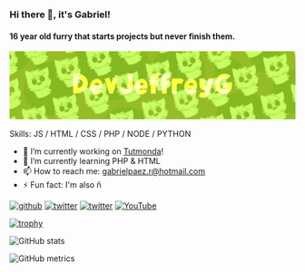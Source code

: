 ### Hi there 👋, it's Gabriel!
#### 16 year old furry that starts projects but never finish them.
![16 year old furry that starts projects but never finish them.](https://github.com/DevJeffreyG/DevJeffreyG/blob/master/Banner.png?raw=true)


Skills: JS / HTML / CSS / PHP / NODE / PYTHON

- 🔭 I’m currently working on [Tutmonda](https://github.com/Jleguim/tutmonda-project)! 
- 🌱 I’m currently learning PHP & HTML 
- 📫 How to reach me: gabrielpaez.r@hotmail.com 
- ⚡ Fun fact: I'm also ñ 


[<img src='https://cdn.jsdelivr.net/npm/simple-icons@3.0.1/icons/github.svg' alt='github' height='40'>](https://github.com/DevJeffreyG)  [<img src='https://cdn.jsdelivr.net/npm/simple-icons@3.0.1/icons/twitter.svg' alt='twitter' height='40'>](https://twitter.com/JeffreyG__) [<img src='https://cdn.jsdelivr.net/npm/simple-icons@3.0.1/icons/twitter.svg' alt='twitter' height='40'>](https://twitter.com/fakeJeffreyG) [<img src='https://cdn.jsdelivr.net/npm/simple-icons@3.0.1/icons/youtube.svg' alt='YouTube' height='40'>](https://www.youtube.com/channel/UCCYiF7GGja7iJgsc4LN0oHw)  

[![trophy](https://github-profile-trophy.vercel.app/?username=DevJeffreyG)](https://github.com/ryo-ma/github-profile-trophy)

![GitHub stats](https://github-readme-stats.vercel.app/api?username=DevJeffreyG&show_icons=true)  

![GitHub metrics](https://metrics.lecoq.io/DevJeffreyG)  

